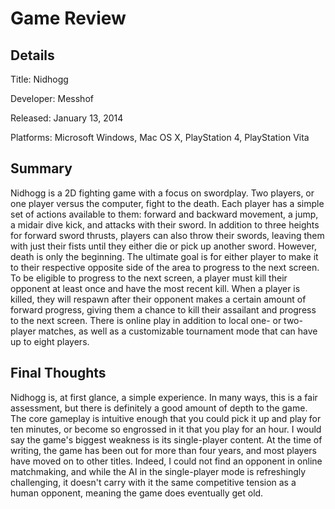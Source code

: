 # Game Review
## Details
Title: Nidhogg

Developer: Messhof

Released: January 13, 2014

Platforms: Microsoft Windows, Mac OS X, PlayStation 4, PlayStation Vita
## Summary
Nidhogg is a 2D fighting game with a focus on swordplay. Two players, or one player versus the computer, fight to the death. Each player has a simple set of actions available to them: forward and backward movement, a jump, a midair dive kick, and attacks with their sword. In addition to three heights for forward sword thrusts, players can also throw their swords, leaving them with just their fists until they either die or pick up another sword. However, death is only the beginning. The ultimate goal is for either player to make it to their respective opposite side of the area to progress to the next screen. To be eligible to progress to the next screen, a player must kill their opponent at least once and have the most recent kill. When a player is killed, they will respawn after their opponent makes a certain amount of forward progress, giving them a chance to kill their assailant and progress to the next screen. There is online play in addition to local one- or two-player matches, as well as a customizable tournament mode that can have up to eight players.
## Final Thoughts
Nidhogg is, at first glance, a simple experience. In many ways, this is a fair assessment, but there is definitely a good amount of depth to the game. The core gameplay is intuitive enough that you could pick it up and play for ten minutes, or become so engrossed in it that you play for an hour. I would say the game's biggest weakness is its single-player content. At the time of writing, the game has been out for more than four years, and most players have moved on to other titles. Indeed, I could not find an opponent in online matchmaking, and while the AI in the single-player mode is refreshingly challenging, it doesn't carry with it the same competitive tension as a human opponent, meaning the game does eventually get old.
